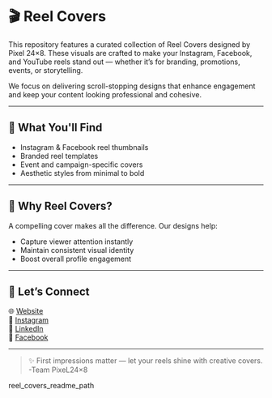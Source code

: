 
# 🎬 Reel Covers

This repository features a curated collection of Reel Covers designed by Pixel 24×8. These visuals are crafted to make your Instagram, Facebook, and YouTube reels stand out — whether it’s for branding, promotions, events, or storytelling.

We focus on delivering scroll-stopping designs that enhance engagement and keep your content looking professional and cohesive.

---

## 📁 What You'll Find

- Instagram & Facebook reel thumbnails  
- Branded reel templates  
- Event and campaign-specific covers  
- Aesthetic styles from minimal to bold

---

## 🎨 Why Reel Covers?

A compelling cover makes all the difference. Our designs help:
- Capture viewer attention instantly  
- Maintain consistent visual identity  
- Boost overall profile engagement  

---

## 🔗 Let’s Connect

🌐 [Website](https://pixel24x8.digital)  
📸 [Instagram](https://www.instagram.com/pixel24x8/)  
💼 [LinkedIn](https://www.linkedin.com/in/pixel-24x8/)  
📘 [Facebook](https://www.facebook.com/profile.php?id=61571934517991)

---

> ✨ First impressions matter — let your reels shine with creative covers.
-Team PixeL24×8


reel_covers_readme_path



